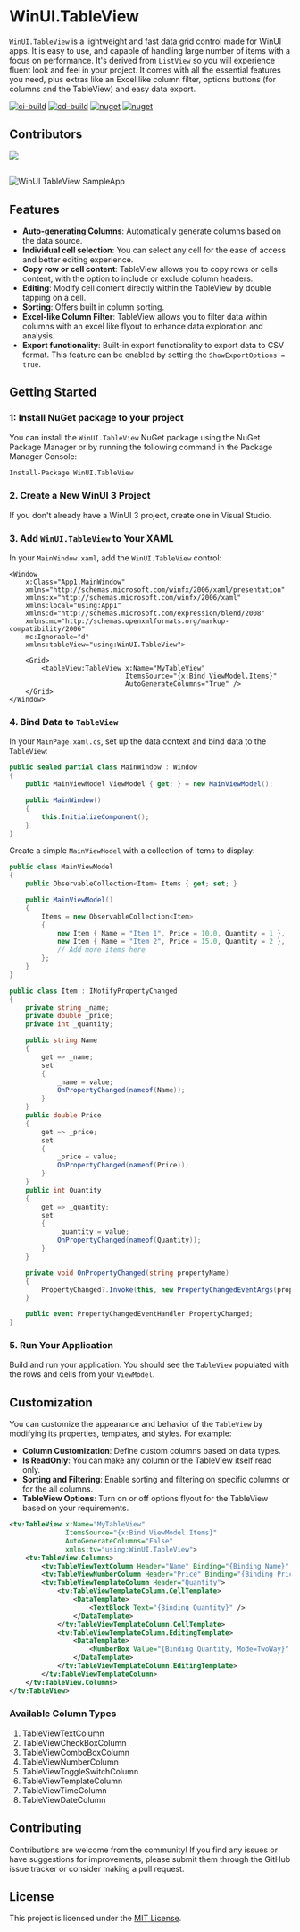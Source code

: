 
# WinUI.TableView

`WinUI.TableView` is a lightweight and fast data grid control made for WinUI apps. It is easy to use, and capable of handling large number of items with a focus on performance. It's derived from `ListView` so you will experience fluent look and feel in your project. It comes with all the essential features you need, plus extras like an Excel like column filter, options buttons (for columns and the TableView) and easy data export.

[![ci-build](https://github.com/w-ahmad/WinUI.TableView/actions/workflows/ci-build.yml/badge.svg)](https://github.com/w-ahmad/WinUI.TableView/actions/workflows/ci-build.yml)
[![cd-build](https://github.com/w-ahmad/WinUI.TableView/actions/workflows/cd-build.yml/badge.svg)](https://github.com/w-ahmad/WinUI.TableView/actions/workflows/cd-build.yml)
[![nuget](https://img.shields.io/nuget/v/WinUI.TableView)](https://www.nuget.org/packages/WinUI.TableView/)
[![nuget](https://img.shields.io/nuget/dt/WinUI.TableView)](https://www.nuget.org/packages/WinUI.TableView/)

## Contributors
<a href="https://github.com/w-ahmad/WinUI.TableView/graphs/contributors">
  <img src="https://contrib.rocks/image?repo=w-ahmad/WinUI.TableView" />
</a>

##

![WinUI TableView SampleApp](https://github.com/w-ahmad/WinUI.TableView.SampleApp/blob/main/WinUI.TableView%20SampleApp.gif)

## Features

- **Auto-generating Columns**: Automatically generate columns based on the data source.
- **Individual cell selection**: You can select any cell for the ease of access and better editing experience.
- **Copy row or cell content**: TableView allows you to copy rows or cells content, with the option to include or exclude column headers.
- **Editing**: Modify cell content directly within the TableView by double tapping on a cell.
- **Sorting**: Offers built in column sorting.
- **Excel-like Column Filter**: TableView allows you to filter data within columns with an excel like flyout to enhance data exploration and analysis.
- **Export functionality**: Built-in export functionality to export data to CSV format. This feature can be enabled by setting the `ShowExportOptions = true`.

## Getting Started

### 1: Install NuGet package to your project

You can install the `WinUI.TableView` NuGet package using the NuGet Package Manager or by running the following command in the Package Manager Console:

```bash
Install-Package WinUI.TableView
```

### 2. Create a New WinUI 3 Project

If you don't already have a WinUI 3 project, create one in Visual Studio.

### 3. Add `WinUI.TableView` to Your XAML

In your `MainWindow.xaml`, add the `WinUI.TableView` control:

```xaml
<Window
    x:Class="App1.MainWindow"
    xmlns="http://schemas.microsoft.com/winfx/2006/xaml/presentation"
    xmlns:x="http://schemas.microsoft.com/winfx/2006/xaml"
    xmlns:local="using:App1"
    xmlns:d="http://schemas.microsoft.com/expression/blend/2008"
    xmlns:mc="http://schemas.openxmlformats.org/markup-compatibility/2006"
    mc:Ignorable="d"
    xmlns:tableView="using:WinUI.TableView">

    <Grid>
        <tableView:TableView x:Name="MyTableView"
                             ItemsSource="{x:Bind ViewModel.Items}"
                             AutoGenerateColumns="True" />
    </Grid>
</Window>
```

### 4. Bind Data to `TableView`

In your `MainPage.xaml.cs`, set up the data context and bind data to the `TableView`:

```csharp
public sealed partial class MainWindow : Window
{
    public MainViewModel ViewModel { get; } = new MainViewModel();

    public MainWindow()
    {
        this.InitializeComponent();
    }
}
```

Create a simple `MainViewModel` with a collection of items to display:

```csharp
public class MainViewModel
{
    public ObservableCollection<Item> Items { get; set; }

    public MainViewModel()
    {
        Items = new ObservableCollection<Item>
        {
            new Item { Name = "Item 1", Price = 10.0, Quantity = 1 },
            new Item { Name = "Item 2", Price = 15.0, Quantity = 2 },
            // Add more items here
        };
    }
}

public class Item : INotifyPropertyChanged
{
    private string _name;
    private double _price;
    private int _quantity;

    public string Name
    {
        get => _name;
        set
        {
            _name = value;
            OnPropertyChanged(nameof(Name));
        }
    }
    public double Price
    {
        get => _price;
        set
        {
            _price = value;
            OnPropertyChanged(nameof(Price));
        }
    }
    public int Quantity
    {
        get => _quantity;
        set
        {
            _quantity = value;
            OnPropertyChanged(nameof(Quantity));
        }
    }

    private void OnPropertyChanged(string propertyName)
    {
        PropertyChanged?.Invoke(this, new PropertyChangedEventArgs(propertyName));
    }

    public event PropertyChangedEventHandler PropertyChanged;
}
```

### 5. Run Your Application

Build and run your application. You should see the `TableView` populated with the rows and cells from your `ViewModel`.

## Customization

You can customize the appearance and behavior of the `TableView` by modifying its properties, templates, and styles. For example:

- **Column Customization**: Define custom columns based on data types.
- **Is ReadOnly**: You can make any column or the TableView itself read only.
- **Sorting and Filtering**: Enable sorting and filtering on specific columns or for the all columns.
- **TableView Options**: Turn on or off options flyout for the TableView based on your requirements.

```xml
<tv:TableView x:Name="MyTableView"
              ItemsSource="{x:Bind ViewModel.Items}"
              AutoGenerateColumns="False"
              xmlns:tv="using:WinUI.TableView">
    <tv:TableView.Columns>
        <tv:TableViewTextColumn Header="Name" Binding="{Binding Name}" />
        <tv:TableViewNumberColumn Header="Price" Binding="{Binding Price}" />
        <tv:TableViewTemplateColumn Header="Quantity">
            <tv:TableViewTemplateColumn.CellTemplate>
                <DataTemplate>
                    <TextBlock Text="{Binding Quantity}" />
                </DataTemplate>
            </tv:TableViewTemplateColumn.CellTemplate>
            <tv:TableViewTemplateColumn.EditingTemplate>
                <DataTemplate>
                    <NumberBox Value="{Binding Quantity, Mode=TwoWay}" />
                </DataTemplate>
            </tv:TableViewTemplateColumn.EditingTemplate>
        </tv:TableViewTemplateColumn>
    </tv:TableView.Columns>
</tv:TableView>
```

### Available Column Types
1. TableViewTextColumn
2. TableViewCheckBoxColumn
3. TableViewComboBoxColumn
4. TableViewNumberColumn
5. TableViewToggleSwitchColumn
6. TableViewTemplateColumn
7. TableViewTimeColumn
8. TableViewDateColumn

## Contributing

Contributions are welcome from the community! If you find any issues or have suggestions for improvements, please submit them through the GitHub issue tracker or consider making a pull request.

## License

This project is licensed under the [MIT License](https://github.com/w-ahmad/WinUI.TableView?tab=MIT-1-ov-file).
